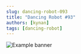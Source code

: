 ```yaml
---
slug: dancing-robot-093
title: "Dancing Robot #93"
authors: [kynan]
tags: [dancing-robot]
---
```


![Example banner](/img/stories/dancing-robot/093.PNG)
